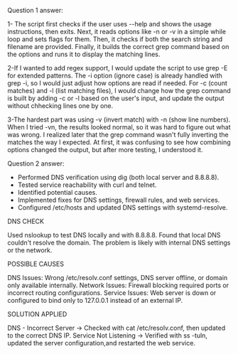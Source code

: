 Question 1 answer:

1- The script first checks if the user uses --help and shows the usage instructions, then exits.
Next, it reads options like -n or -v in a simple while loop and sets flags for them.
Then, it checks if both the search string and filename are provided.
Finally, it builds the correct grep command based on the options and runs it to display the matching lines.


2-If I wanted to add regex support, I would update the script to use grep -E for extended patterns.
The -i option (ignore case) is already handled with grep -i, so I would just adjust how options are read if needed.
For -c (count matches) and -l (list matching files), I would change how the grep command is built by adding -c or -l based on the user's input, and update the output without chhecking lines one by one.


3-The hardest part was using -v (invert match) with -n (show line numbers).
When I tried -vn, the results looked normal, so it was hard to figure out what was wrong.
I realized later that the grep command wasn't fully inverting the matches the way I expected.
At first, it was confusing to see how combining options changed the output, but after more testing, I understood it.


Question 2 answer:

- Performed DNS verification using dig (both local server and 8.8.8.8).
- Tested service reachability with curl and telnet.
- Identified potential causes.
- Implemented fixes for DNS settings, firewall rules, and web services.
- Configured /etc/hosts and updated DNS settings with systemd-resolve.

DNS CHECK

Used nslookup to test DNS locally and with 8.8.8.8.
Found that local DNS couldn't resolve the domain.
The problem is likely with internal DNS settings or the network.


POSSIBLE CAUSES

DNS Issues: Wrong /etc/resolv.conf settings, DNS server offline, or domain only available internally.
Network Issues: Firewall blocking required ports or incorrect routing configurations.
Service Issues: Web server is down or configured to bind only to 127.0.0.1 instead of an external IP.


SOLUTION APPLIED

DNS - Incorrect Server → Checked with cat /etc/resolv.conf, then updated to the correct DNS IP.
Service Not Listening → Verified with ss -tuln, updated the server configuration,and restarted the web service.

